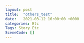 ```yaml
---
layout: post
title:  "others_test"
date:   2021-03-12 16:00:00 +0000
categories: Etc
Tags: Story Etc
SceneCode: []
---
```

